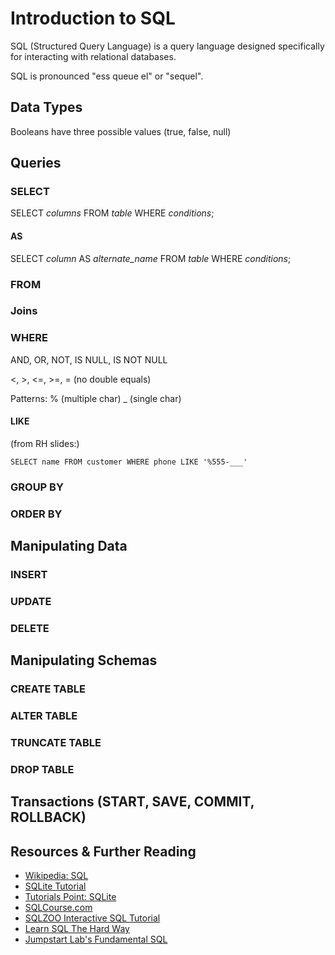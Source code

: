 # Introduction to SQL

SQL (Structured Query Language) is a query language designed specifically for interacting with relational databases.

SQL is pronounced "ess queue el" or "sequel".

## Data Types

Booleans have three possible values (true, false, null)

## Queries

### SELECT

SELECT *columns* FROM *table* WHERE *conditions*;

#### AS

SELECT *column* AS *alternate_name* FROM *table* WHERE *conditions*;

### FROM

### Joins

### WHERE

AND, OR, NOT, IS NULL, IS NOT NULL

<, >, <=, >=, = (no double equals)

Patterns: % (multiple char) _ (single char)

#### LIKE

(from RH slides:)

`SELECT name FROM customer WHERE phone LIKE '%555-___'`

### GROUP BY

### ORDER BY

## Manipulating Data

### INSERT

### UPDATE

### DELETE

## Manipulating Schemas

### CREATE TABLE

### ALTER TABLE

### TRUNCATE TABLE

### DROP TABLE

## Transactions (START, SAVE, COMMIT, ROLLBACK)

## Resources & Further Reading

* [Wikipedia: SQL](http://en.wikipedia.org/wiki/SQL)
* [SQLite Tutorial](http://zetcode.com/db/sqlite/)
* [Tutorials Point: SQLite](http://www.tutorialspoint.com/sqlite/index.htm)
* [SQLCourse.com](http://www.sqlcourse.com/index.html)
* [SQLZOO Interactive SQL Tutorial](http://sqlzoo.net/wiki/Main_Page)
* [Learn SQL The Hard Way](http://sql.learncodethehardway.org/)
* [Jumpstart Lab's Fundamental SQL](http://tutorials.jumpstartlab.com/topics/fundamental_sql.html)
